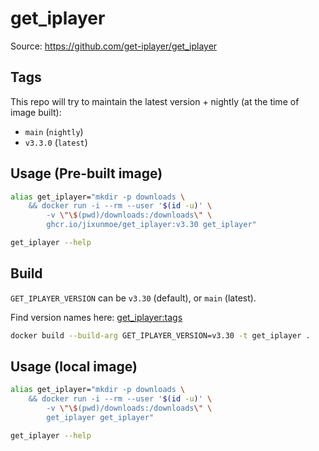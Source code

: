 # get_iplayer

Source: https://github.com/get-iplayer/get_iplayer

## Tags

This repo will try to maintain the latest version + nightly (at the time of image built):

- `main` (`nightly`)
- `v3.3.0` (`latest`)

## Usage (Pre-built image)

```sh
alias get_iplayer="mkdir -p downloads \
    && docker run -i --rm --user '$(id -u)' \
        -v \"\$(pwd)/downloads:/downloads\" \
        ghcr.io/jixunmoe/get_iplayer:v3.30 get_iplayer"

get_iplayer --help
```

## Build

`GET_IPLAYER_VERSION` can be `v3.30` (default), or `main` (latest).

Find version names here: [get_iplayer:tags][gi_tags]

```sh
docker build --build-arg GET_IPLAYER_VERSION=v3.30 -t get_iplayer .
```

## Usage (local image)

```sh
alias get_iplayer="mkdir -p downloads \
    && docker run -i --rm --user '$(id -u)' \
        -v \"\$(pwd)/downloads:/downloads\" \
        get_iplayer get_iplayer"

get_iplayer --help
```

[gi_tags]: https://github.com/get-iplayer/get_iplayer/tags
